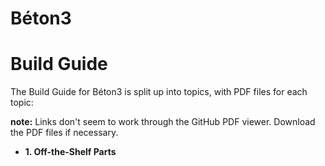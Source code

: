 # Béton3
# Build Guide

The Build Guide for Béton3 is split up into topics, with PDF files for each topic:

**note:** Links don't seem to work through the GitHub PDF viewer.  Download the PDF files if necessary.

- **1. Off-the-Shelf Parts**
